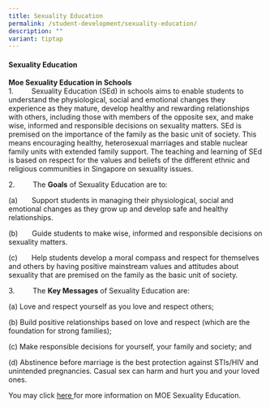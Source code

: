 ```yaml
---
title: Sexuality Education
permalink: /student-development/sexuality-education/
description: ""
variant: tiptap
---
```

<h4><strong>Sexuality Education</strong></h4>
<p><strong>Moe Sexuality Education in Schools</strong>
<br>1.&nbsp;&nbsp;&nbsp;&nbsp;&nbsp;&nbsp;&nbsp;&nbsp; Sexuality Education
(SEd) in schools aims to enable students to understand the physiological,
social and emotional changes they experience as they mature, develop healthy
and rewarding relationships with others, including those with members of
the opposite sex, and make wise, informed and responsible decisions on
sexuality matters. SEd is premised on the importance of the family as the
basic unit of society. This means encouraging healthy, heterosexual marriages
and stable nuclear family units with extended family support. The teaching
and learning of SEd is based on respect for the values and beliefs of the
different ethnic and religious communities in Singapore on sexuality issues.</p>
<p>2.&nbsp;&nbsp;&nbsp;&nbsp;&nbsp;&nbsp;&nbsp;&nbsp; The <strong>Goals</strong> of
Sexuality Education are to:</p>
<p>(a)&nbsp;&nbsp;&nbsp;&nbsp;&nbsp;&nbsp;&nbsp;Support students in managing
their physiological, social and emotional changes as they grow up and develop
safe and healthy relationships.</p>
<p>(b)&nbsp;&nbsp;&nbsp;&nbsp;&nbsp;&nbsp; Guide students to make wise, informed
and responsible decisions on sexuality matters.</p>
<p>(c)&nbsp;&nbsp;&nbsp;&nbsp;&nbsp;&nbsp;&nbsp;Help students develop a moral
compass and respect for themselves and others by having positive mainstream
values and attitudes about sexuality that are premised on the family as
the basic unit of society.</p>
<p>3.&nbsp;&nbsp;&nbsp;&nbsp;&nbsp;&nbsp;&nbsp;&nbsp; The <strong>Key Messages</strong> of
Sexuality Education are:</p>
<p>(a) Love and respect yourself as you love and respect others;</p>
<p>(b) Build positive relationships based on love and respect (which are
the foundation for strong families);</p>
<p>(c) Make responsible decisions for yourself, your family and society;
and</p>
<p>(d) Abstinence before marriage is the best protection against STIs/HIV
and unintended pregnancies. Casual sex can harm and hurt you and your loved
ones.</p>
<p>You may click <a href="https://go.gov.sg/moe-sexuality-education" rel="noopener noreferrer nofollow" target="_blank">here </a>for
more information on MOE Sexuality Education.</p>
<p></p>
<p></p>